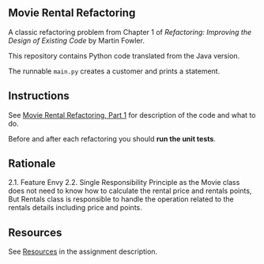 ## Movie Rental Refactoring

A classic refactoring problem from Chapter 1 of
_Refactoring: Improving the Design of Existing Code_ by Martin Fowler.  

This repository contains Python code translated from the Java version.

The runnable `main.py` creates a customer and prints a statement.

## Instructions

See [Movie Rental Refactoring, Part 1](https://cpske.github.io/ISP/assignment/movierental/movierental-part1) for description of the code and what to do.

Before and after each refactoring you should **run the unit tests**.

## Rationale

2.1. Feature Envy
2.2. Single Responsibility Principle as the Movie class does not need to know how to calculate the rental price and rentals points, But Rentals class is responsible to handle the operation related to the rentals details including price and points.

## Resources

See [Resources](https://cpske.github.io/ISP/assignment/movierental/movierental-part1#resources) in the assignment description.

